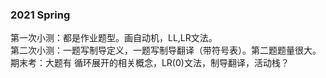 ### 2021 Spring 
第一次小测：都是作业题型。画自动机，LL,LR文法。  
第二次小测：一题写制导定义，一题写制导翻译（带符号表）。第二题题量很大。  
期末考：大题有 循环展开的相关概念，LR(0)文法，制导翻译，活动栈？